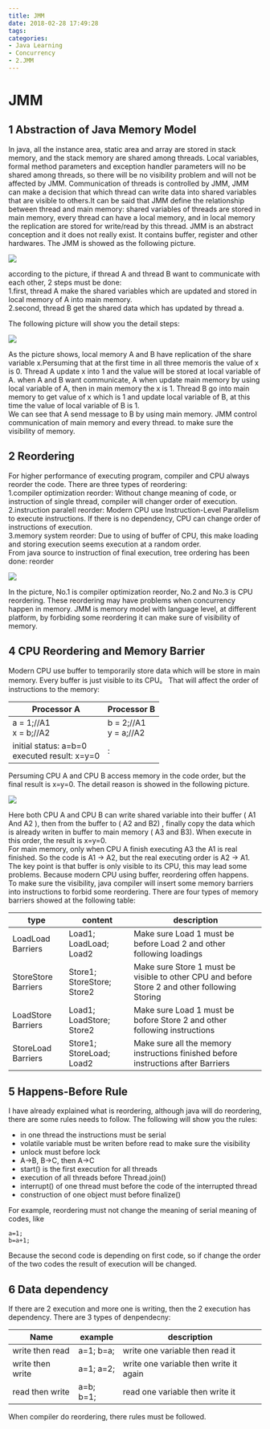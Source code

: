 ```yaml
---
title: JMM
date: 2018-02-28 17:49:28
tags:
categories:
- Java Learning
- Concurrency
- 2.JMM
---
```

# JMM
## 1 Abstraction of Java Memory Model
In java, all the instance area, static area and array are stored in stack memory, and the stack memory are shared among threads. Local variables, formal method parameters and exception handler parameters will no be shared among threads, so there will be no visibility problem and will not be affected by JMM.
Communication of threads is controlled by JMM, JMM can make a decision that which thread can write data into shared variables that are visible to others.It can be said that JMM define the relationship between thread and main memory: shared variables of threads are stored in main memory, every thread can have a local memory, and in local memory the replication are stored for write/read by this thread. JMM is an abstract conception and it does not really exist. It contains buffer, register and other hardwares. The JMM is showed as the following picture.

![](JMM/JMM.jpg)
    
according to the picture, if thread A and thread B want to communicate with each other, 2 steps must be done:<br>
1.first, thread A make the shared variables which are updated and stored in local memory of A into main memory.<br>
2.second, thread B get the shared data which has updated by thread a.
<br>

The following picture will show you the detail steps:<br>

![](JMM/communication.jpg)

As the picture shows, local memory A and B have replication of the share variable x.Persuming that at the first time in all three memoris the value of x is 0. Thread A update x into 1 and the value will be stored at local variable of A. when A and B want communicate, A when update main memory by using local variable of A, then in main memory the x is 1. Thread B go into main memory to get value of x which is 1 and update local variable of B, at this time the value of local variable of B is 1.<br>
We can see that A send message to B by using main memory. JMM control communication of main memory and every thread. to make sure the visibility of memory.<br>

## 2 Reordering
For higher performance of executing program, compiler and CPU always reorder the code. There are three types of reordering:<br>
1.compiler optimization reorder: Without change meaning of code, or instruction of single thread, compiler will changer order of execution.<br>
2.instruction paralell reorder: Modern CPU use Instruction-Level Parallelism to execute instructions. If there is no dependency, CPU can change order of instructions of execution.<br>
3.memory system reorder: Due to using of buffer of CPU, this make loading and storing execution seems execution at a random order.<br>
From java source to instruction of final execution, tree ordering has been done: reorder

![](JMM/reorder.jpg)

In the picture, No.1 is compiler optimization reorder, No.2 and No.3 is CPU reordering. These reordering may have problems when concurrency happen in memory. JMM is memory model with language level, at different platform, by forbiding some reordering it can make sure of visibility of memory.

## 4 CPU Reordering and Memory Barrier
Modern CPU use buffer to temporarily store data which will be store in main memory. Every buffer is just visible to its CPU。 That will affect the order of instructions to the memory: 

| Processor A | Processor B |
|--|--|
| a = 1;//A1<br>x = b;//A2 | b = 2;//A1<br>y = a;//A2 |
| initial status: a=b=0<br> executed result: x=y=0 |:|


Persuming CPU A and CPU B access memory in the code order, but the final result is x=y=0. The detail reason is showed in the following picture.

![](JMM/reorderinstance.jpg)

Here both CPU A and CPU B can write shared variable into their buffer ( A1 And A2 ), then from the buffer to ( A2 and B2) , finally copy the data which is already writen in buffer to main memory ( A3 and B3). When execute in this order, the result is x=y=0.<br>
For main memory, only when CPU A finish executing A3 the A1 is real finished. So the code is A1 -> A2, but the real executing order is A2 -> A1.<br>
The key point is that buffer is only visible to its CPU, this may lead some problems. Because modern CPU using buffer, reordering offen happens.<br>
To make sure the visibility, java compiler will insert some memory barriers into instructions to forbid some reordering. There are four types of memory barriers showed at the following table:


| type | content | description |
| ------- | ------- | -------- | 
| LoadLoad Barriers | Load1; LoadLoad; Load2 | Make sure Load 1 must be before Load 2 and other following loadings |
| StoreStore Barriers | Store1; StoreStore; Store2 | Make sure Store 1 must be visible to other CPU and before Store 2 and other following Storing | 
| LoadStore Barriers | Load1; LoadStore; Store2 | Make sure Load 1 must be bofore Store 2 and other following instructions | 
| StoreLoad Barriers | Store1; StoreLoad; Load2 | Make sure all the memory instructions finished before instructions after Barriers |


## 5 Happens-Before Rule
I have already explained what is reordering, although java will do reordering, there are some rules needs to follow. The following will show you the rules:

* in one thread the instructions must be serial
* volatile variable must be writen before read to make sure the visibility
* unlock must before lock
* A->B, B->C, then A->C 
* start() is the first execution for all threads
* execution of all threads before Thread.join()
* interrupt() of one thread must before the code of the interrupted thread
* construction of one object must before finalize()

For example, reordering must not change the meaning of serial meaning of codes, like


	a=1;
	b=a+1;


Because the second code is depending on first code, so if change the order of the two codes the result of execution will be changed.

## 6 Data dependency

If there are 2 execution and more one is writing, then the 2 execution has dependency. There are 3 types of denpendecny:

| Name | example | description | 
| ------ | ------- | ------- |
| write then read | a=1; b=a; | write one variable then read it | 
| write then write | a=1; a=2; | write one variable then write it again | 
| read then write | a=b; b=1; | read one variable then write it |
   

When compiler do reordering, there rules must be followed.
